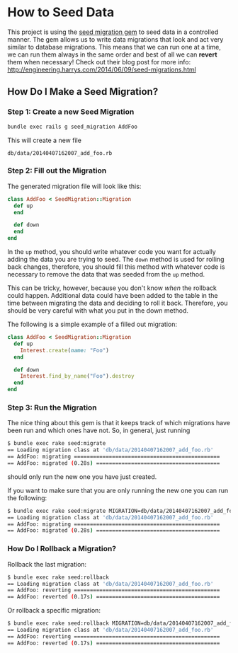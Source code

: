 # How to Seed Data

This project is using the [seed migration gem](https://github.com/harrystech/seed_migration) to seed data in a controlled manner. The gem allows us to write data migrations that look and act very similar to database migrations. This means that we can run one at a time, we can run them always in the same order and best of all we can **revert** them when necessary! Check out their blog post for more info: http://engineering.harrys.com/2014/06/09/seed-migrations.html

## How Do I Make a Seed Migration?

### Step 1: Create a new Seed Migration
```bash
bundle exec rails g seed_migration AddFoo
```
This will create a new file
```
db/data/20140407162007_add_foo.rb
```

### Step 2: Fill out the Migration
The generated migration file will look like this:
```ruby
class AddFoo < SeedMigration::Migration
  def up
  end

  def down
  end
end
```

In the `up` method, you should write whatever code you want for actually adding the data you are trying to seed.
The `down` method is used for rolling back changes, therefore, you should fill this method with whatever code is necessary to remove the data that was seeded from the `up` method.

This can be tricky, however, because you don't know *when* the rollback could happen. Additional data could have been added to the table in the time between migrating the data and deciding to roll it back. Therefore, you should be very careful with what you put in the down method.

The following is a simple example of a filled out migration:
```ruby
class AddFoo < SeedMigration::Migration
  def up
    Interest.create(name: "Foo")
  end

  def down
    Interest.find_by_name("Foo").destroy
  end
end
```

### Step 3: Run the Migration

The nice thing about this gem is that it keeps track of which migrations have been run and which ones have not. So, in general, just running
```bash
$ bundle exec rake seed:migrate
== Loading migration class at 'db/data/20140407162007_add_foo.rb'
== AddFoo: migrating ==============================================
== AddFoo: migrated (0.28s) =======================================
```
should only run the new one you have just created.

If you want to make sure that you are only running the new one you can run the following:
```bash
$ bundle exec rake seed:migrate MIGRATION=db/data/20140407162007_add_foo.rb
== Loading migration class at 'db/data/20140407162007_add_foo.rb'
== AddFoo: migrating ==============================================
== AddFoo: migrated (0.28s) =======================================
```

### How Do I Rollback a Migration?
Rollback the last migration:
```bash
$ bundle exec rake seed:rollback
== Loading migration class at 'db/data/20140407162007_add_foo.rb'
== AddFoo: reverting ==============================================
== AddFoo: reverted (0.17s) =======================================
```

Or rollback a specific migration:
```bash
$ bundle exec rake seed:rollback MIGRATION=db/data/20140407162007_add_foo.rb
== Loading migration class at 'db/data/20140407162007_add_foo.rb'
== AddFoo: reverting ==============================================
== AddFoo: reverted (0.17s) =======================================
```
